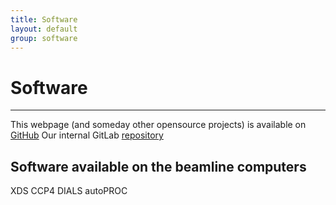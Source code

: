 ```yaml
---
title: Software
layout: default
group: software
---
```


# Software

---

This webpage (and someday other opensource projects) is available on [GitHub](https://github.com/bl831)
Our internal GitLab [repository](https://git.bl831.als.lbl.gov)
## Software available on the beamline computers

XDS
CCP4
DIALS
autoPROC
